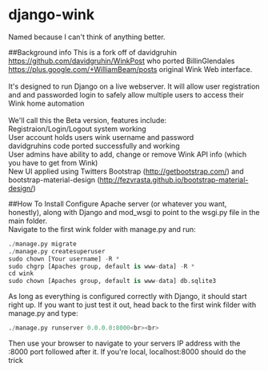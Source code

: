 # django-wink
Named because I can't think of anything better.

##Background info
This is a fork off of davidgruhin https://github.com/davidgruhin/WinkPost who ported BillinGlendales https://plus.google.com/+WilliamBeam/posts original Wink Web interface.
<br>
<br>
It's designed to run Django on a live webserver.  It will allow user registration and and passworded login to safely allow multiple users to access their Wink home automation
<br><br>
We'll call this the Beta version, features include:<br>
Registraion/Login/Logout system working<br>
User account holds users wink username and password<br>
davidgruhins code ported successfully and working<br>
User admins have ability to add, change or remove Wink API info (which you have to get from Wink)<br>
New UI applied using Twitters Bootstrap (http://getbootstrap.com/) and bootstrap-material-design (http://fezvrasta.github.io/bootstrap-material-design/)<br>



##How To Install
Configure Apache server (or whatever you want, honestly), along with Django and mod_wsgi to point to the wsgi.py file in the main folder.<br>
Navigate to the first wink folder with manage.py and run:<br>
``` python
./manage.py migrate
./manage.py createsuperuser
sudo chown [Your username] -R *
sudo chgrp [Apaches group, default is www-data] -R *
cd wink
sudo chown [Apaches group, default is www-data] db.sqlite3
```
As long as everything is configured correctly with Django, it should start right up.  If you want to just test it out, head back to the first wink filder with manage.py and type:<br>
``` python
./manage.py runserver 0.0.0.0:8000<br><br>
```
Then use your browser to navigate to your servers IP address with the :8000 port followed after it.  If you're local, localhost:8000 should do the trick

